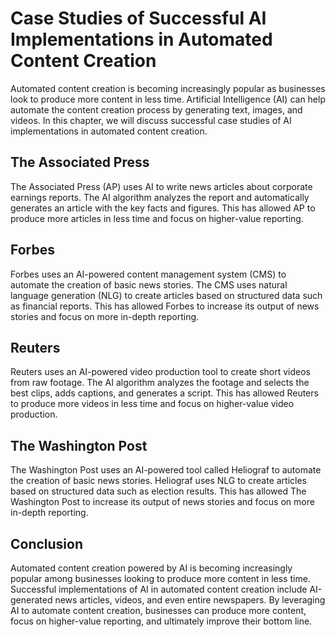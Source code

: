 Case Studies of Successful AI Implementations in Automated Content Creation
===============================================================================================================================

Automated content creation is becoming increasingly popular as businesses look to produce more content in less time. Artificial Intelligence (AI) can help automate the content creation process by generating text, images, and videos. In this chapter, we will discuss successful case studies of AI implementations in automated content creation.

The Associated Press
--------------------

The Associated Press (AP) uses AI to write news articles about corporate earnings reports. The AI algorithm analyzes the report and automatically generates an article with the key facts and figures. This has allowed AP to produce more articles in less time and focus on higher-value reporting.

Forbes
------

Forbes uses an AI-powered content management system (CMS) to automate the creation of basic news stories. The CMS uses natural language generation (NLG) to create articles based on structured data such as financial reports. This has allowed Forbes to increase its output of news stories and focus on more in-depth reporting.

Reuters
-------

Reuters uses an AI-powered video production tool to create short videos from raw footage. The AI algorithm analyzes the footage and selects the best clips, adds captions, and generates a script. This has allowed Reuters to produce more videos in less time and focus on higher-value video production.

The Washington Post
-------------------

The Washington Post uses an AI-powered tool called Heliograf to automate the creation of basic news stories. Heliograf uses NLG to create articles based on structured data such as election results. This has allowed The Washington Post to increase its output of news stories and focus on more in-depth reporting.

Conclusion
----------

Automated content creation powered by AI is becoming increasingly popular among businesses looking to produce more content in less time. Successful implementations of AI in automated content creation include AI-generated news articles, videos, and even entire newspapers. By leveraging AI to automate content creation, businesses can produce more content, focus on higher-value reporting, and ultimately improve their bottom line.
